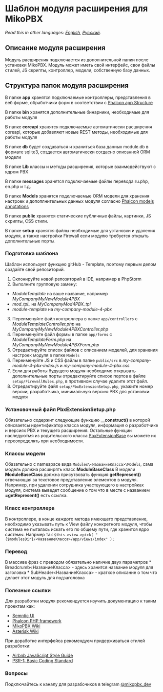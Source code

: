 # Шаблон модуля расширения для MikoPBX #

*Read this in other languages: [English](README.md), [Русский](README.ru.md).*

## Описание модуля расширения ##

Модуль расширения подключается из дополнительной папки после установки MikoPBX.
Модуль может иметь свой интерфейс, свои файлы стилей, JS скрипты, контроллер, модели, собственную базу данных.

## Структура папок модуля расширения ##

В папке **app** хранятся подключаемые контроллеры, представления в веб форме, обработчики форм в соответствии с [Phalcon app Structure](https://docs.phalcon.io/3.4/en/tutorial-basic#file-structure)

В папке **bin** хранятся дополнительные бинарники, необходимые для работы модуля

В папке **coreapi** хранятся подключаемые автоматически расширения coreapi, которые добавляют новые REST методы, необходимые для работы модуля

В папке **db** будет создаваться и храниться база данных module.db в формате sqlite3, создается автоматически согдасно описанной ORM модели

В папке **Lib** классы и методы расширения, которые взаимодействуют с ядром PBX

В папке **messages** хранятся подключаемые файлы перевода ru.php, en.php и т.д.

В папке **Models** хранятся подключаемые ORM модели для хранения настроек и допоплнительных данных модуля согласно [Phalcon models annotations](https://docs.phalcon.io/3.4/ru-ru/db-models-metadata#стратегия-аннотаций)

В папке **public** хранятся статические публичные файлы, картинки, JS скрипты, CSS стили.

В папке **setup** хранятся файлы необходимые для установки и удаления модуля, а также настройки Firewall если модулю требуется открыть дополнительные порты.

### Подготовка шаблона ###
Шаблон использует функцию gitHub - Template, поэтому первым делом создайте свой репозиторий.
1. Склонируйте новой репозиторий в IDE, например в PhpStorm
2. Выполните групповую замену:
 * *ModuleTemplate* на ваше название, например *MyCompanyMyNewModule4PBX*
 * *mod_tpl_* на *MyCompanyMod4PBX_tpl*
 * *module-template* на *my-company-module-4-pbx*
3. Переименуйте файл контроллера в папке `app/controllers` с *ModuleTemplateController.php* на *MyCompanyMyNewModule4PBXController.php* 
4. Переименуйте файл формы в папке `app/forms` с *ModuleTemplateForm.php* на *MyCompanyMyNewModule4PBXForm.php* 
5. Отредактируйте список файлов с описанием моделей, для хранения настроек модуля в папке `Models`
6. Переименуйте JS и CSS файлы в папке `public/src` в *my-company-module-4-pbx-index.js* и *my-company-module-4-pbx.css*
7. Если для работы будущего модуля необходимо открывать дополнительные порты отредактируйте список портов в файле `setup/FirewallRules.php`, в противном случае удалите этот файл.
8. Отредактируйте файл `setup/PbxExtensionSetup.php`, укажите номер версии, разработчика, минимальную версию PBX для установки модуля
 

### Установочный файл  PbxExtensionSetup.php ###
Обязательно содержит следующие функцию **__construct()** в которой описваетсы идентификатор класса модуля, информация о разработчике и версиях PBX и текущего расширения.
  Остальные функции наследуютмя из родительского класса [PbxExtensionBase](https://github.com/mikopbx/core/blob/master/www/back-end/modules/PbxExtensionBase.php) вы можете их переопределять при необходимости.
  
### Классы модели ###
Обазательно с namespace вида `Modules\<НазваниеКласса>\Models`, сама модель должна расширять класс **ModuleBaseClass** 
В модели **ModuleBaseClass** должна присутвовать функция **getRepresent()** отвечающая за текстовое представление элементов в модуля. Например, при удалении сотрудника участвующего в настройках модуля, система выведет сообщение о том что в месте с названием **=getRepresent()** есть ссылка.

### Класс контроллера ###
В контроллере, в конце каждого метода имеющего представление, необходимо указывать путь к View файлу конкретного модуля, чтобы система не пыталась искать его по общему пути, где хранится ядро системы.
Напрмер так
`$this->view->pick( "{$modulesDir}/<НазваниеКласса>/app/views/index" );`

### Перевод ###
В массиве фраз с преводом обязательно наличие двух параметров
	* Breadcrumb<НазваниеКласса> - здесь хранится название модуля для заголовка
	* SubHeader<НазваниеКласса> - краткое описание о том что делает этот модуль для подзаголовка
	
### Полезные ссылки ###
Для разработки модуля рекомендуется изучить документацию к таким проектам как:

* [Semntic UI](https://semantic-ui.com)
* [Phalcon PHP framework](https://docs.phalcon.io/3.4/en/introduction)
* [MikoPBX Wiki](https://wiki.mikopbx.com)
* [Asterisk Wiki](https://wiki.asterisk.org/wiki/display/AST/Home)

При доработке интерфейса рекомендуем придерживаться стилей разработки:

* [Airbnb JavaScript Style Guide](https://github.com/airbnb/javascript)
* [PSR-1: Basic Coding Standard](https://www.php-fig.org/psr/psr-1/)

### Вопросы ###
Подключайтесь к каналу для разрабочиков в telegram [@mikopbx_dev](https://t.me/joinchat/AAPn5xSqZIpQnNnCAa3bBw)